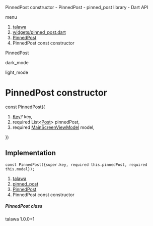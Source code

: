 




PinnedPost constructor - PinnedPost - pinned\_post library - Dart API







menu

1. [talawa](../../index.html)
2. [widgets/pinned\_post.dart](../../widgets_pinned_post/widgets_pinned_post-library.html)
3. [PinnedPost](../../widgets_pinned_post/PinnedPost-class.html)
4. PinnedPost const constructor

PinnedPost


dark\_mode

light\_mode




# PinnedPost constructor


const
PinnedPost({

1. [Key](https://api.flutter.dev/flutter/foundation/Key-class.html)? key,
2. required List<[Post](../../models_post_post_model/Post-class.html)> pinnedPost,
3. required [MainScreenViewModel](../../view_model_main_screen_view_model/MainScreenViewModel-class.html) model,

})

## Implementation

```
const PinnedPost({super.key, required this.pinnedPost, required this.model});
```

 


1. [talawa](../../index.html)
2. [pinned\_post](../../widgets_pinned_post/widgets_pinned_post-library.html)
3. [PinnedPost](../../widgets_pinned_post/PinnedPost-class.html)
4. PinnedPost const constructor

##### PinnedPost class





talawa
1.0.0+1






